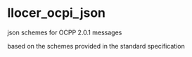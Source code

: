 # llocer_ocpi_json

json schemes for OCPP 2.0.1 messages

based on the schemes provided in the standard specification
